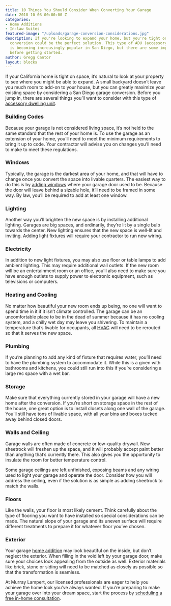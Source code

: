 ```yaml
---
title: 10 Things You Should Consider When Converting Your Garage
date: 2018-10-03 00:00:00 Z
categories:
- Home Additions
- In-law Suites
featured-image: "/uploads/garage-conversion-considerations.jpg"
description: If you're looking to expand your home, but you're tight on space, a garage
  conversion could be the perfect solution. This type of ADU (accessory dwelling unit)
  is becoming increasingly popular in San Diego, but there are some important considerations
  before getting started.
author: Gregg Cantor
layout: blocks
---
```


If your California home is tight on space, it’s natural to look at your property to see where you might be able to expand. A small backyard doesn’t leave you much room to add-on to your house, but you can greatly maximize your existing space by considering a San Diego garage conversion. Before you jump in, there are several things you’ll want to consider with this type of [accessory dwelling unit](/san-diego-in-law-suites).

### Building Codes

Because your garage is not considered living space, it’s not held to the same standard that the rest of your home is. To use the garage as an extension of your home, you’ll need to meet the minimum requirements to bring it up to code. Your contractor will advise you on changes you’ll need to make to meet these regulations.  

### Windows

Typically, the garage is the darkest area of your home, and that will have to change once you convert the space into livable quarters. The easiest way to do this is by [adding windows](/efficiency-sound-insulation-curb-appeal-with-new-windows/) where your garage door used to be. Because the door will leave behind a sizable hole, it’ll need to be framed in some way. By law, you’ll be required to add at least one window.

### Lighting

Another way you’ll brighten the new space is by installing additional lighting. Garages are big spaces, and ordinarily, they’re lit by a single bulb towards the center. New lighting ensures that the new space is well-lit and inviting. Adding light fixtures will require your contractor to run new wiring.

### Electricity

In addition to new light fixtures, you may also use floor or table lamps to add ambient lighting. This may require additional wall outlets. If the new room will be an entertainment room or an office, you’ll also need to make sure you have enough outlets to supply power to electronic equipment, such as televisions or computers.

### Heating and Cooling

No matter how beautiful your new room ends up being, no one will want to spend time in it if it isn’t climate controlled. The garage can be an uncomfortable place to be in the dead of summer because it has no cooling system, and a chilly wet day may leave you shivering. To maintain a temperature that’s livable for occupants, all [HVAC](/home-improvement-pros-we-love-to-work-with-mauzy-heating-and-air/) will need to be rerouted so that it serves the new space.

### Plumbing

If you’re planning to add any kind of fixture that requires water, you’ll need to have the plumbing system to accommodate it. While this is a given with bathrooms and kitchens, you could still run into this if you’re considering a large rec space with a wet bar.

### Storage

Make sure that everything currently stored in your garage will have a new home after the conversion. If you’re short on storage space in the rest of the house, one great option is to install closets along one wall of the garage. You’ll still have tons of livable space, with all your bins and boxes tucked away behind closed doors.  

### Walls and Ceiling

Garage walls are often made of concrete or low-quality drywall. New sheetrock will freshen up the space, and it will probably accept paint better than anything that’s currently there. This also gives you the opportunity to insulate the room for better temperature control.

Some garage ceilings are left unfinished, exposing beams and any wiring used to light your garage and operate the door. Consider how you will address the ceiling, even if the solution is as simple as adding sheetrock to match the walls.

### Floors

Like the walls, your floor is most likely cement. Think carefully about the type of flooring you want to have installed so special considerations can be made. The natural slope of your garage and its uneven surface will require different treatments to prepare it for whatever floor you’ve chosen.

### Exterior

Your garage [home addition](/san-diego-room-additions) may look beautiful on the inside, but don’t neglect the exterior. When filling in the void left by your garage door, make sure your choices look appealing from the outside as well. Exterior materials like brick, stone or siding will need to be matched as closely as possible so that the transformation is seamless.

At Murray Lampert, our licensed professionals are eager to help you achieve the home look you’ve always wanted. If you’re preparing to make your garage over into your dream space, start the process by [scheduling a free in-home consultation](/contact).
